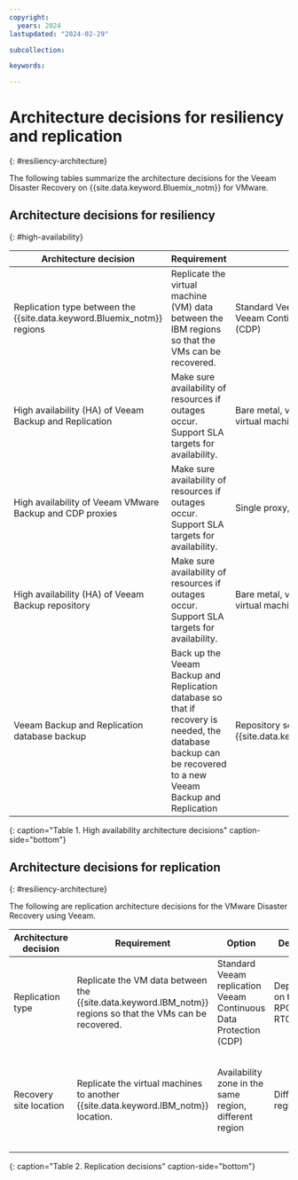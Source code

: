 ```yaml
---
copyright:
  years: 2024
lastupdated: "2024-02-29"

subcollection: 

keywords:

---
```


# Architecture decisions for resiliency and replication
{: #resiliency-architecture}

The following tables summarize the architecture decisions for the Veeam Disaster Recovery on {{site.data.keyword.Bluemix_notm}} for VMware.

## Architecture decisions for resiliency
{: #high-availability}

| Architecture decision                            | Requirement                                                                                                                                                    | Option                                                         | Decision                    | Rationale                                                                                                                               |
|------------------------------------------------------|--------------------------------------------------------------------------------------------------------------------------------------------------------------------|--------------------------------------------------------------------|---------------------------------|---------------------------------------------------------------------------------------------------------------------------------------------|
| Replication type between the {{site.data.keyword.Bluemix_notm}} regions       | Replicate the virtual machine (VM) data between the IBM regions so that the VMs can be recovered.                                                                                  | Standard Veeam replication, Veeam Continuous Data Protection (CDP) | Dependent on the RPO and RTO target | If RPO is in minutes, use CDP. Otherwise, use standard Veeam replication.                                                                                |
| High availability (HA) of Veeam Backup and Replication      | Make sure availability of resources if outages occur. Support SLA targets for availability.                                                                           | Bare metal, virtual server instance, virtual machine               | Virtual machine                 | Use a virtual machine deployment for Veeam Backup and Replication so the virtual machine can use vSphere HA and be restarted on failure. |
| High availability of Veeam VMware Backup and CDP proxies | Make sure availability of resources if outages occur. Support SLA targets for availability.                                                                           | Single proxy, multiple proxies                                     | Multiple Veeam proxies          | Deploy multiple Veeam VMware Backup and CDP proxies and allow Veeam to select the appropriate proxy.                                            |
| High availability (HA) of Veeam Backup repository         | Make sure availability of resources if outages occur. Support SLA targets for availability.                                                                           | Bare metal, virtual server instance, virtual machine               | Virtual machine                 | Use a virtual machine deployment for Veeam Backup and Replication so the virtual machine can use vSphere HA and be restarted on failure. |
| Veeam Backup and Replication database backup           | Back up the Veeam Backup and Replication database so that if recovery is needed, the database backup can be recovered to a new Veeam Backup and Replication | Repository server, {{site.data.keyword.cos_full_notm}}                        | {{site.data.keyword.cos_full_notm}}        | The use of {{site.data.keyword.cos_full_notm}} means that the database can be backed up regionally or cross-regionally as required.                    |
{: caption="Table 1. High availability architecture decisions" caption-side="bottom"}

## Architecture decisions for replication
{: #resiliency-architecture}

The following are replication architecture decisions for the VMware Disaster Recovery using Veeam.

| Architecture decision  | Requirement                                                                       | Option                                                            | Decision                        | Rationale                                                                                                                                                                                                              |
|------------------------|-----------------------------------------------------------------------------------|-------------------------------------------------------------------|---------------------------------|------------------------------------------------------------------------------------------------------------------------------------------------------------------------------------------------------------------------|
| Replication type       | Replicate the VM data between the {{site.data.keyword.IBM_notm}} regions so that the VMs can be recovered. | Standard Veeam replication Veeam Continuous Data Protection (CDP) | Dependent on the RPO and RTO target | If RPO is in minutes, use CDP. Otherwise, use standard Veeam replication.                                                                                                                                                           |
| Recovery site location | Replicate the virtual machines to another {{site.data.keyword.IBM_notm}} location.                           | Availability zone in the same region, different region            | Different region                | While it is unlikely that two availability zones will suffer an outage at the same time, there might be a risk that a client considers to be unacceptable. Therefore, select another {{site.data.keyword.IBM_notm}} region for the recovery location. |
{: caption="Table 2. Replication decisions" caption-side="bottom"}

